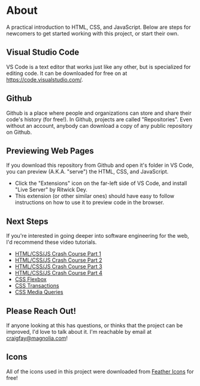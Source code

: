 # About
A practical introduction to HTML, CSS, and JavaScript. Below are steps for newcomers to get started working with this project, or start their own.

##  Visual Studio Code
VS Code is a text editor that works just like any other, but is specialized for editing code. It can be downloaded for free on at https://code.visualstudio.com/.

## Github
Github is a place where people and organizations can store and share their code's history (for free!). In Github, projects are called "Repositories". Even without an account, anybody can download a copy of any public repository on Github.

## Previewing Web Pages
If you download this repository from Github and open it's folder in VS Code, you can preview (A.K.A. "serve") the HTML, CSS, and JavaScript.
* Click the "Extensions" icon on the far-left side of VS Code, and install "Live Server" by Ritwick Dey.
* This extension (or other similar ones) should have easy to follow instructions on how to use it to preview code in the browser.

## Next Steps
If you're interested in going deeper into software engineering for the web, I'd recommend these video tutorials.
* [HTML/CSS/JS Crash Course Part 1](https://www.youtube.com/watch?v=O9Uauq-Gd0c&ab_channel=ColtSteele)
* [HTML/CSS/JS Crash Course Part 2](https://www.youtube.com/watch?v=d5HnAlAFt40&ab_channel=ColtSteele)
* [HTML/CSS/JS Crash Course Part 3](https://www.youtube.com/watch?v=SkuHUUyCKIw&ab_channel=ColtSteele)
* [HTML/CSS/JS Crash Course Part 4](https://www.youtube.com/watch?v=5OCrKVNqCcs&t=20s&ab_channel=ColtSteele)
* [CSS Flexbox](https://www.youtube.com/watch?v=qZv-rNx0jEA&ab_channel=ColtSteele)
* [CSS Transactions](https://www.youtube.com/watch?v=Nloq6uzF8RQ&ab_channel=KevinPowell)
* [CSS Media Queries](https://www.youtube.com/watch?v=na-X_SM8vg0&list=PLblA84xge2_xNtaFnZhefjFbnDrpySKD3&index=15&ab_channel=ColtSteele)


## Please Reach Out!
If anyone looking at this has questions, or thinks that the project can be improved, I'd love to talk about it. I'm reachable by email at craigfay@magnolia.com!

## Icons
All of the icons used in this project were downloaded from [Feather Icons](https://feathericons.com/) for free!